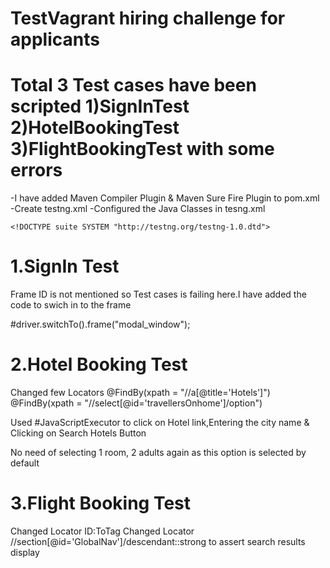 # TestVagrant hiring challenge for applicants 

# Total 3 Test cases have been scripted 1)SignInTest 2)HotelBookingTest 3)FlightBookingTest with some errors

-I have added Maven Compiler Plugin & Maven Sure Fire Plugin to pom.xml
-Create testng.xml
-Configured the Java Classes in tesng.xml

<?xml version="1.0" encoding="UTF-8"?>
    <!DOCTYPE suite SYSTEM "http://testng.org/testng-1.0.dtd">
<suite name="SignInTest" verbose="1" >
  <test name="TestCases" >
    <classes>
        <class name="TestCases.SignInTest"/> 
        <class name="TestCases.HotelBookingTest"/> 
        <class name="TestCases.FlightBookingTest"/>
    </classes>
 </test>
</suite>

# 1.SignIn Test

Frame ID is not mentioned so Test cases is failing here.I have added the code to swich in to the frame

#driver.switchTo().frame("modal_window");

# 2.Hotel Booking Test

Changed few Locators
@FindBy(xpath = "//a[@title='Hotels']")
@FindBy(xpath = "//select[@id='travellersOnhome']/option")

Used #JavaScriptExecutor to click on Hotel link,Entering the city name & Clicking on Search Hotels Button

No need of selecting 1 room, 2 adults again as this option is selected by default

# 3.Flight Booking Test

Changed Locator ID:ToTag
Changed Locator //section[@id='GlobalNav']/descendant::strong to assert search results display





